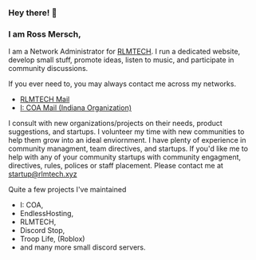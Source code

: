 ### Hey there! 👋
### I am Ross Mersch,

I am a Network Administrator for [RLMTECH](https://rlmtech.xyz). I run a dedicated website, develop small stuff, promote ideas, listen to music, and participate in community discussions.

If you ever need to, you may always contact me across my networks.

* [RLMTECH Mail](mailto:inq@rossmers.ch)
* [I: COA Mail (Indiana Organization)](mailto:ross@indianacrossroadsofamerica.com)


I consult with new organizations/projects on their needs, product suggestions, and startups. I volunteer my time with new communities to help them grow into an ideal enviornment. I have plenty of experience in community managment, team directives, and startups. If you'd like me to help with any of your community startups with community engagment, directives, rules, polices or staff placement. Please contact me at [startup@rlmtech.xyz](mailto:startup@rlmtech.xyz)



Quite a few projects I've maintained
* I: COA,
* EndlessHosting,
* RLMTECH,
* Discord Stop,
* Troop Life, (Roblox)
* and many more small discord servers.
